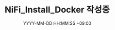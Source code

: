 ---
title: NiFi_Install_Docker 작성중
date: YYYY-MM-DD HH:MM:SS +09:00
categories: [DataEngineering, NiFi]
tags:
  [
    DataEngineering,
    NiFi
  ]
---